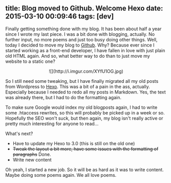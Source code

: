 title: Blog moved to Github. Welcome Hexo
date: 2015-03-10 00:09:46
tags: [dev]
---
Finally getting something done with my blog. It has been about half a year since I wrote my last piece. I was a bit done with blogging, actually. No further input, no more poems and just too busy doing other things. Well, today I decided to move my blog to [Github](https://github.com/j3lte/blog). Why? Because ever since I started working as a front-end developer, I have fallen in love with just plain old HTML again. And so, what better way to do than to just move my website to a static one?

<!-- more -->

<center>![](http://i.imgur.com/XYfU1OG.jpg)</center>

So I still need some tweaking, but I have finally migrated all my old posts from Wordpress to [Hexo](http://hexo.io/). This was a bit of a pain in the ass, actually. Especially because I needed to redo all my posts in Markdown. Yes, the text was already there, but I had to do the formatting again.

To make sure Google would index my old blogposts again, I had to write some .htaccess rewrites, so this will probably be picked up in a week or so. Hopefully the SEO won't suck, but then again, my blog isn't really active or pretty much interesting for anyone to read...

What's next?

  * Have to update my Hexo to 3.0 (this is still on the old one)
  * <del>Tweak the layout a bit more, have some issues with the formatting of paragraphs</del> Done.
  * Write new content

Oh yeah, I started a new job. So it will be as hard as it was to write content. Maybe doing some poems again. We all love poems.